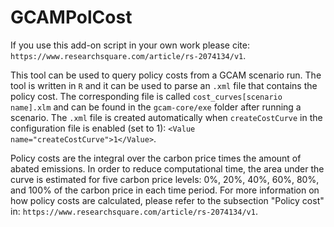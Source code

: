 # GCAMPolCost
If you use this add-on script in your own work please cite: `https://www.researchsquare.com/article/rs-2074134/v1`.

This tool can be used to query policy costs from a GCAM scenario run. The tool is written in `R` and it can be used to parse an `.xml` file that contains the policy cost. The corresponding file is called `cost_curves[scenario name].xlm` and can be found in the `gcam-core/exe` folder after running a scenario. The `.xml` file is created automatically when `createCostCurve` in the configuration file is enabled (set to 1): `<Value name="createCostCurve">1</Value>`. 

Policy costs are the integral over the carbon price times the amount of abated emissions. In order to reduce computational time, the area under the curve is estimated for five carbon price levels: 0%, 20%, 40%, 60%, 80%, and 100% of the carbon price in each time period. For more information on how policy costs are calculated, please refer to the subsection "Policy cost" in: `https://www.researchsquare.com/article/rs-2074134/v1`.

